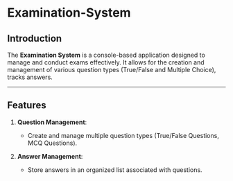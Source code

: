 # Examination-System

## Introduction
The **Examination System** is a console-based application designed to manage and conduct exams effectively. It allows for the creation and management of various question types (True/False and Multiple Choice), tracks answers.

---

## Features
1. **Question Management**:
   - Create and manage multiple question types (True/False Questions, MCQ Questions).

2. **Answer Management**:
   - Store answers in an organized list associated with questions.
